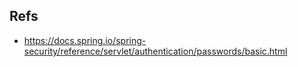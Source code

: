 

## Refs
- https://docs.spring.io/spring-security/reference/servlet/authentication/passwords/basic.html